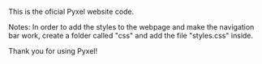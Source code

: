 This is the oficial Pyxel website code.

Notes:
In order to add the styles to the webpage and make the navigation bar work, create a folder called "css" and add the file "styles.css" inside.

Thank you for using Pyxel!
